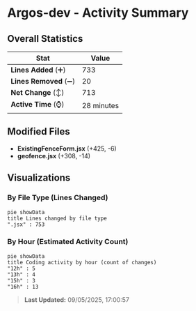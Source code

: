 # Argos-dev - Activity Summary 

## Overall Statistics

| Stat                   | Value                                                             |
| ---------------------- | ----------------------------------------------------------------- |
| **Lines Added** (➕)   | 733                                          |
| **Lines Removed** (➖) | 20                                        |
| **Net Change** (↕)    | 713                |
| **Active Time** (⌚)   | 28 minutes |


## Modified Files
- **ExistingFenceForm.jsx** (+425, -6)
- **geofence.jsx** (+308, -14)

## Visualizations

### By File Type (Lines Changed)

```mermaid
pie showData
title Lines changed by file type
".jsx" : 753
```

### By Hour (Estimated Activity Count)

```mermaid
pie showData
title Coding activity by hour (count of changes)
"12h" : 5
"13h" : 4
"15h" : 3
"16h" : 13
```


> **Last Updated:** 09/05/2025, 17:00:57